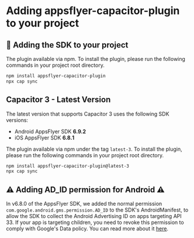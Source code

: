 # Adding appsflyer-capacitor-plugin to your project

## 📲 Adding the SDK to your project

The plugin available via npm. To install the plugin, please run the following commands in your project root directory.
 ```bash  
 npm install appsflyer-capacitor-plugin  
 npx cap sync  
 ```

## <a id="cap-3"> Capacitor 3 - Latest Version
The latest version that supports Capacitor 3 uses the following SDK versions: 
- Android AppsFlyer SDK **6.9.2️**
- iOS AppsFlyer SDK **6.8.1️**

The plugin available via npm under the tag `latest-3`. To install the plugin, please run the following commands in your project root directory.

 ```bash  
 npm install appsflyer-capacitor-plugin@latest-3
 npx cap sync  
 ```

## ⚠️ Adding AD_ID permission for Android ⚠️
In v6.8.0 of the AppsFlyer SDK, we added the normal permission `com.google.android.gms.permission.AD_ID` to the SDK's AndroidManifest, 
to allow the SDK to collect the Android Advertising ID on apps targeting API 33.
If your app is targeting children, you need to revoke this permission to comply with Google's Data policy.
You can read more about it [here](https://dev.appsflyer.com/hc/docs/install-android-sdk#the-ad_id-permission).
